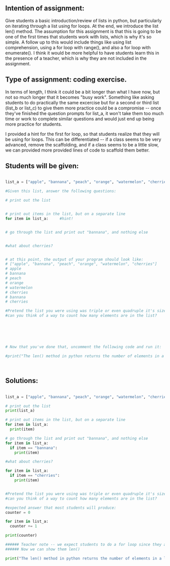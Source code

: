 ## Intention of assignment: 
Give students a basic introduction/review of lists in python, but particularly on iterating through a list using for loops. 
At the end, we introduce the list len() method. The assumption for this assignment is that this is going to be one of the first times that students work with lists, which is why it's so simple.
A follow up to this would include things like using list comprehension, using a for loop with range(), and also a for loop with enumerate(). I think it would be more helpful to have students learn this
in the presence of a teacher, which is why they are not included in the assignment.

## Type of assignment: coding exercise. 
In terms of length, I think it could be a bit longer than what I have now, but not so much longer that it becomes "busy work". 
Something like asking students to do practically the same excercise but for a second or third list (list_b or list_c) to give them more practice could be a compromise --
once they've finished the question prompts for list_a, it won't take them too much time or work to complete similar questions and would just end up being more practice for students.

I provided a hint for the first for loop, so that students realize that they will be using for loops. This can be differentiated -- if a class seems to be very advanced, remove the scaffolding, and if a class seems to be
a little slow, we can provided more provided lines of code to scaffold them better.



## Students will be given:
```python

list_a = ["apple", "bannana", "peach", "orange", "watermelon", "cherries"]

#Given this list, answer the following questions:

# print out the list


# print out items in the list, but on a separate line 
for item in list_a:     #hint!


# go through the list and print out "bannana", and nothing else


#what about cherries?


# at this point, the output of your program should look like:
# ["apple", "bannana", "peach", "orange", "watermelon", "cherries"]
# apple
# bannana
# peach
# orange
# watermelon
# cherries
# bannana
# cherries

#Pretend the list you were using was triple or even quadruple it's size.
#can you think of a way to count how many elements are in the list?






# Now that you've done that, uncomment the following code and run it:

#print("The len() method in python returns the number of elements in a list! : " , len(list_a))




```


## Solutions:
```python

list_a = ["apple", "bannana", "peach", "orange", "watermelon", "cherries"]

# print out the list
print(list_a)

# print out items in the list, but on a separate line
for item in list_a:
  print(item)

# go through the list and print out "bannana", and nothing else
for item in list_a:
  if item == "bannana":
    print(item)

#what about cherries?

for item in list_a:
  if item == "cherries":
    print(item)


#Pretend the list you were using was triple or even quadruple it's size.
#can you think of a way to count how many elements are in the list?

#expected answer that most students will produce:
counter = 0  

for item in list_a:
  counter += 1

print(counter)

###### Teacher note -- we expect students to do a for loop since they already did for the questions before
###### Now we can show them len()

print("The len() method in python returns the number of elements in a list! : " , len(list_a))
```
